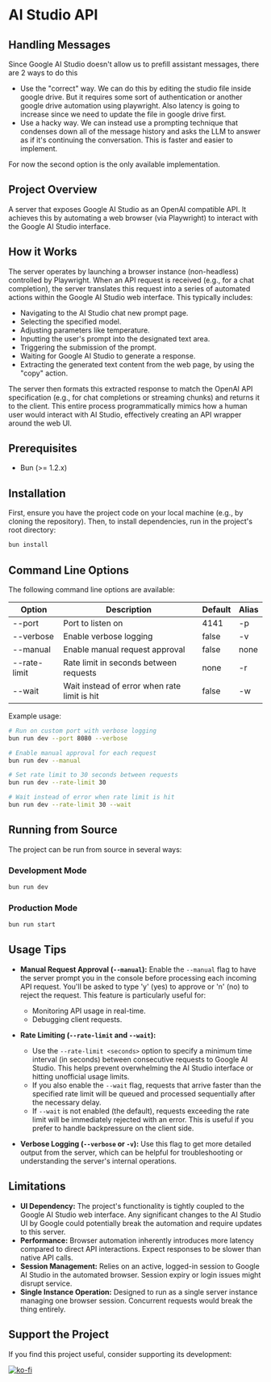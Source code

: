 # AI Studio API

## Handling Messages

Since Google AI Studio doesn't allow us to prefill assistant messages, there are 2 ways to do this

- Use the "correct" way. We can do this by editing the studio file inside google drive. But it requires some sort of authentication or another google drive automation using playwright. Also latency is going to increase since we need to update the file in google drive first.
- Use a hacky way. We can instead use a prompting technique that condenses down all of the message history and asks the LLM to answer as if it's continuing the conversation. This is faster and easier to implement.

For now the second option is the only available implementation.

## Project Overview

A server that exposes Google AI Studio as an OpenAI compatible API. It achieves this by automating a web browser (via Playwright) to interact with the Google AI Studio interface.

## How it Works

The server operates by launching a browser instance (non-headless) controlled by Playwright. When an API request is received (e.g., for a chat completion), the server translates this request into a series of automated actions within the Google AI Studio web interface. This typically includes:

- Navigating to the AI Studio chat new prompt page.
- Selecting the specified model.
- Adjusting parameters like temperature.
- Inputting the user's prompt into the designated text area.
- Triggering the submission of the prompt.
- Waiting for Google AI Studio to generate a response.
- Extracting the generated text content from the web page, by using the "copy" action.

The server then formats this extracted response to match the OpenAI API specification (e.g., for chat completions or streaming chunks) and returns it to the client. This entire process programmatically mimics how a human user would interact with AI Studio, effectively creating an API wrapper around the web UI.

## Prerequisites

- Bun (>= 1.2.x)

## Installation

First, ensure you have the project code on your local machine (e.g., by cloning the repository).
Then, to install dependencies, run in the project's root directory:

```sh
bun install
```

## Command Line Options

The following command line options are available:

| Option       | Description                                  | Default | Alias |
| ------------ | -------------------------------------------- | ------- | ----- |
| --port       | Port to listen on                            | 4141    | -p    |
| --verbose    | Enable verbose logging                       | false   | -v    |
| --manual     | Enable manual request approval               | false   | none  |
| --rate-limit | Rate limit in seconds between requests       | none    | -r    |
| --wait       | Wait instead of error when rate limit is hit | false   | -w    |

Example usage:

```sh
# Run on custom port with verbose logging
bun run dev --port 8080 --verbose

# Enable manual approval for each request
bun run dev --manual

# Set rate limit to 30 seconds between requests
bun run dev --rate-limit 30

# Wait instead of error when rate limit is hit
bun run dev --rate-limit 30 --wait
```

## Running from Source

The project can be run from source in several ways:

### Development Mode

```sh
bun run dev
```

### Production Mode

```sh
bun run start
```

## Usage Tips

- **Manual Request Approval (`--manual`):**
  Enable the `--manual` flag to have the server prompt you in the console before processing each incoming API request. You'll be asked to type 'y' (yes) to approve or 'n' (no) to reject the request. This feature is particularly useful for:

  - Monitoring API usage in real-time.
  - Debugging client requests.

- **Rate Limiting (`--rate-limit` and `--wait`):**

  - Use the `--rate-limit <seconds>` option to specify a minimum time interval (in seconds) between consecutive requests to Google AI Studio. This helps prevent overwhelming the AI Studio interface or hitting unofficial usage limits.
  - If you also enable the `--wait` flag, requests that arrive faster than the specified rate limit will be queued and processed sequentially after the necessary delay.
  - If `--wait` is not enabled (the default), requests exceeding the rate limit will be immediately rejected with an error. This is useful if you prefer to handle backpressure on the client side.

- **Verbose Logging (`--verbose` or `-v`):**
  Use this flag to get more detailed output from the server, which can be helpful for troubleshooting or understanding the server's internal operations.

## Limitations

- **UI Dependency:** The project's functionality is tightly coupled to the Google AI Studio web interface. Any significant changes to the AI Studio UI by Google could potentially break the automation and require updates to this server.
- **Performance:** Browser automation inherently introduces more latency compared to direct API interactions. Expect responses to be slower than native API calls.
- **Session Management:** Relies on an active, logged-in session to Google AI Studio in the automated browser. Session expiry or login issues might disrupt service.
- **Single Instance Operation:** Designed to run as a single server instance managing one browser session. Concurrent requests would break the thing entirely.

## Support the Project

If you find this project useful, consider supporting its development:

[![ko-fi](https://ko-fi.com/img/githubbutton_sm.svg)](https://ko-fi.com/E1E519XS7W)
